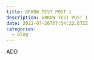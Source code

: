 ```yaml
---
title: GRROW TEST POST 1
description: GRROW TEST POST 1
date: 2022-07-26T07:54:22.672Z
categories:
  - blog
---
```

ADD